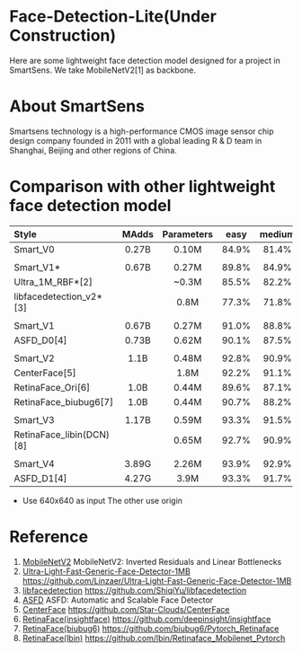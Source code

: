 # Face-Detection-Lite(Under Construction)
Here are some lightweight face detection model designed for a project in SmartSens.
We take MobileNetV2[1] as backbone.

# About SmartSens
Smartsens technology is a high-performance CMOS image sensor chip design company founded in 2011 with a global leading R & D team in Shanghai, Beijing and other regions of China.

# Comparison with other lightweight face detection model
| Style | MAdds | Parameters | easy | medium | hard |
|:-|:-:|:-:|:-:|:-:|:-:|
| Smart_V0 | 0.27B | 0.10M | 84.9% | 81.4% | 64.0% |
| |
| Smart_V1* | 0.67B | 0.27M | 89.8% | 84.9% | 53.8% |
| Ultra_1M_RBF*[2] |   | ~0.3M | 85.5% | 82.2% | 57.9% |
| libfacedetection_v2*[3] |  | 0.8M | 77.3% | 71.8% | 48.5% |
| |
| Smart_V1 | 0.67B | 0.27M | 91.0% | 88.8% | 75.4% |
| ASFD_D0[4] | 0.73B | 0.62M | 90.1% | 87.5% | 74.4% |
| |
| Smart_V2 | 1.1B | 0.48M | 92.8% | 90.9% | 79.4% |
| CenterFace[5] |  | 1.8M | 92.2% | 91.1% | 78.2% |
| RetinaFace_Ori[6] | 1.0B | 0.44M | 89.6% | 87.1% | 69.1% |
| RetinaFace_biubug6[7] | 1.0B | 0.44M | 90.7% | 88.2% | 73.8% |
| |
| Smart_V3 | 1.17B | 0.59M | 93.3% | 91.5% | 80.5% |
| RetinaFace_libin(DCN)[8] |  | 0.65M | 92.7% | 90.9% | 80.2% |
| |
| Smart_V4 | 3.89G | 2.26M | 93.9% | 92.9% | 83.7% |
| ASFD_D1[4] | 4.27G | 3.9M | 93.3% | 91.7% | 83.6% |
* Use 640x640 as input   The other use origin

# Reference
1. [MobileNetV2](https://arxiv.org/abs/1801.04381) MobileNetV2: Inverted Residuals and Linear Bottlenecks
2. [Ultra-Light-Fast-Generic-Face-Detector-1MB](https://github.com/Linzaer/Ultra-Light-Fast-Generic-Face-Detector-1MB) https://github.com/Linzaer/Ultra-Light-Fast-Generic-Face-Detector-1MB
3. [libfacedetection](https://github.com/ShiqiYu/libfacedetection) https://github.com/ShiqiYu/libfacedetection
4. [ASFD](https://arxiv.org/abs/2003.11228) ASFD: Automatic and Scalable Face Detector
5. [CenterFace](https://github.com/Star-Clouds/CenterFace) https://github.com/Star-Clouds/CenterFace
6. [RetinaFace(insightface)](https://github.com/deepinsight/insightface) https://github.com/deepinsight/insightface
7. [RetinaFace(biubug6)](https://github.com/biubug6/Pytorch_Retinaface) https://github.com/biubug6/Pytorch_Retinaface
8. [RetinaFace(lbin)](https://github.com/lbin/Retinaface_Mobilenet_Pytorch) https://github.com/lbin/Retinaface_Mobilenet_Pytorch


